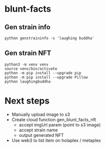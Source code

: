 # blunt-facts

## Gen strain info

`python genstraininfo -s 'laughing buddha'`

## Gen strain NFT

```
python3 -m venv venv
source venv/bin/activate
python -m pip install --upgrade pip
python -m pip install --upgrade Pillow
python laughingbuddha
```


# Next steps

- Manually upload image to s3
- Create cloud function gen_blunt_facts_nft
  - accept imgUrl param (point to s3 image)
  - accept strain name
  - output generated NFT
- Use web3 to list item on holaplex / metaplex